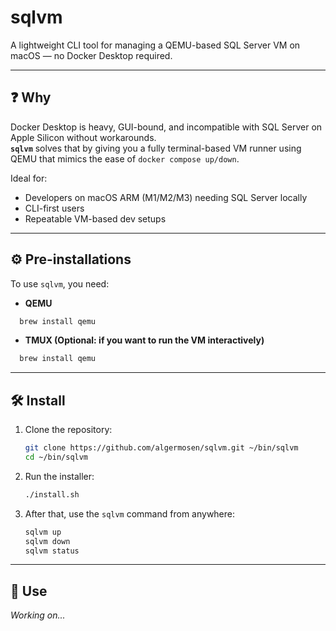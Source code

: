 # sqlvm

A lightweight CLI tool for managing a QEMU-based SQL Server VM on macOS — no Docker Desktop required.

---

## ❓ Why

Docker Desktop is heavy, GUI-bound, and incompatible with SQL Server on Apple Silicon without workarounds.  
**`sqlvm`** solves that by giving you a fully terminal-based VM runner using QEMU that mimics the ease of `docker compose up/down`.

Ideal for:
- Developers on macOS ARM (M1/M2/M3) needing SQL Server locally
- CLI-first users
- Repeatable VM-based dev setups

---

## ⚙️ Pre-installations

To use `sqlvm`, you need:

- **QEMU**
```bash
  brew install qemu
```

- **TMUX (Optional: if you want to run the VM interactively)**
```bash
  brew install qemu
```

---

## 🛠️ Install

1. Clone the repository:

   ```bash
   git clone https://github.com/algermosen/sqlvm.git ~/bin/sqlvm
   cd ~/bin/sqlvm
   ```

2. Run the installer:

   ```bash
   ./install.sh
   ```

3. After that, use the `sqlvm` command from anywhere:

   ```bash
   sqlvm up
   sqlvm down
   sqlvm status
   ```

---

## 🚀 Use

*Working on...*
